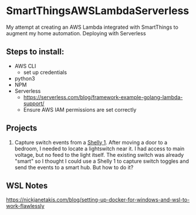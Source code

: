 # SmartThingsAWSLambdaServerless
My attempt at creating an AWS Lambda integrated with SmartThings to augment my home automation.  Deploying with Serverless


## Steps to install:

- AWS CLI
  - set up credentials
- python3 
- NPM
- Serverless
  - https://serverless.com/blog/framework-example-golang-lambda-support/  
  - Ensure AWS IAM permissions are set correctly


## Projects
1. Capture switch events from a [Shelly 1](https://shelly.cloud/shelly1-open-source/). 
After moving a door to a bedroom, I needed to locate a lightswitch near it.  I had access to main voltage, but no feed to the light itself.  The existing switch was already "smart" so I thought I could use a Shelly 1 to capture switch toggles and send the events to a smart hub.  But how to do it?

## WSL Notes
https://nickjanetakis.com/blog/setting-up-docker-for-windows-and-wsl-to-work-flawlessly
